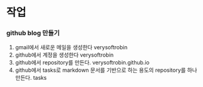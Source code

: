 # 작업
### github blog 만들기

1. gmail에서 새로운 메일을 생성한다 verysoftrobin
2. github에서 계정을 생성한다 verysoftrobin
3. github에서 repository를 만든다. verysoftrobin.github.io
4. github에서 tasks로 markdown 문서를 기반으로 하는 용도의 repository를 하나 만든다. tasks
